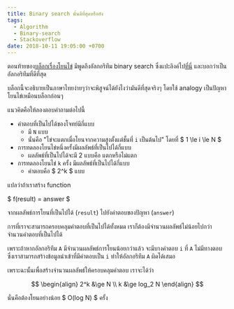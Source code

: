 ```yaml
---
title: Binary search นั้นดีที่สุดหรือยัง
tags:
  - Algorithm
  - Binary-search
  - Stackoverflow
date: 2018-10-11 19:05:00 +0700
---
```


ตอนท้ายของ[บล็อกเรื่องโยนไข่][throw-more-eggs] มีพูดถึงอัลกอริทึม binary search ซึ่งแปะลิงค์ไป[ที่นี่][stackoverflow] และบอกว่าเป็นอัลกอริทึมที่ดีที่สุด

บล็อกนี้จะอธิบายเป็นภาษาไทยง่ายๆว่าจะพิสูจน์ได้ยังไงว่ามันดีที่สุดจริงๆ โดยใช้ analogy เป็นปัญหาโยนไข่เหมือนบล็อกก่อนๆ

แนวคิดคือให้ลองตอบคำถามต่อไปนี้

- คำตอบที่เป็นไปได้ของโจทย์มีกี่แบบ
  - มี `N` แบบ 
  - นั่นคือ "ไข่จะแตกเมื่อโยนจากความสูงตั้งแต่ชั้นที่ `i` เป็นต้นไป" โดยที่ $ 1 \le i \le N $
- การทดลองโยนไข่หนึ่งครั้งมีผลลัพธ์ที่เป็นไปได้กี่แบบ
  - ผลลัพธ์ที่เป็นไปได้จะมี 2 แบบคือ แตกหรือไม่แตก
- การทดลองโยนไข่ `k` ครั้ง มีผลลัพธ์ที่เป็นไปได้กี่แบบ
  - คำตอบคือ $ 2^k $ แบบ

แปลว่าถ้าเราสร้าง function 

$ f(result) = answer $ 

จากผลลัพธ์การโยนที่เป็นไปได้ (`result`) ไปยังคำตอบของปัญหา (`answer`)

การที่เราจะสามารถครอบคลุมคำตอบที่เป็นไปได้ทั้งหมด เราก็ต้องมีจำนวนผลลัพธ์ไม่น้อยไปกว่าจำนวนคำตอบที่เป็นไปได้

เพราะถ้าหากอัลกอริทึม `A` มีจำนวนผลลัพธ์การโยนน้อยกว่าแล้ว จะมีบางคำตอบ `i` ที่ `A` ไม่มีทางตอบ ซึ่งเราสามารถสร้างข้อมูลนำเข้าที่มีคำตอบเป็น `i` ทำให้อัลกอริทึม `A` ผิดได้เสมอ

เพราะฉะนั้นเพื่อสร้างจำนวนผลลัพธ์ให้ครอบคลุมคำตอบ เราจะได้ว่า

$$
\begin{align}
    2^k   &\ge  N   \\
    k     &\ge  log_2 N
\end{align}
$$

นั่นคือต้องโยนอย่างน้อย $ O(log N) $ ครั้ง

[stackoverflow]: //stackoverflow.com/questions/7578709/is-binary-search-optimal-in-worst-case
[throw-more-eggs]: /2018/09/29/throw-more-eggs.html
